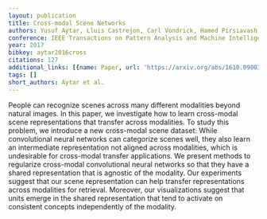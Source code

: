 ```yaml
---
layout: publication
title: Cross-modal Scene Networks
authors: Yusuf Aytar, Lluis Castrejon, Carl Vondrick, Hamed Pirsiavash, Antonio Torralba
conference: IEEE Transactions on Pattern Analysis and Machine Intelligence
year: 2017
bibkey: aytar2016cross
citations: 127
additional_links: [{name: Paper, url: 'https://arxiv.org/abs/1610.09003'}]
tags: []
short_authors: Aytar et al.
---
```

People can recognize scenes across many different modalities beyond natural
images. In this paper, we investigate how to learn cross-modal scene
representations that transfer across modalities. To study this problem, we
introduce a new cross-modal scene dataset. While convolutional neural networks
can categorize scenes well, they also learn an intermediate representation not
aligned across modalities, which is undesirable for cross-modal transfer
applications. We present methods to regularize cross-modal convolutional neural
networks so that they have a shared representation that is agnostic of the
modality. Our experiments suggest that our scene representation can help
transfer representations across modalities for retrieval. Moreover, our
visualizations suggest that units emerge in the shared representation that tend
to activate on consistent concepts independently of the modality.
